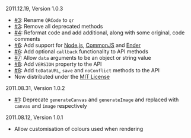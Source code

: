 2011.12.19, Version 1.0.3

* [#3](https://github.com/neocotic/qr.js/issues/3): Rename `QRCode` to `qr`
* [#3](https://github.com/neocotic/qr.js/issues/3): Remove all deprecated methods
* [#4](https://github.com/neocotic/qr.js/issues/4): Reformat code and add additional, along with some original, code comments
* [#6](https://github.com/neocotic/qr.js/issues/6): Add support for [Node.js](http://nodejs.org), [CommonJS](http://commonjs.org) and [Ender](http://ender.no.de)
* [#6](https://github.com/neocotic/qr.js/issues/6): Add optional `callback` functionality to API methods
* [#7](https://github.com/neocotic/qr.js/issues/7): Allow `data` arguments to be an object or string value
* [#8](https://github.com/neocotic/qr.js/issues/8): Add `VERSION` property to the API
* [#8](https://github.com/neocotic/qr.js/issues/8): Add `toDataURL`, `save` and `noConflict` methods to the API
* Now distributed under the [MIT License](http://en.wikipedia.org/wiki/MIT_License)

2011.08.31, Version 1.0.2

* [#1](https://github.com/neocotic/qr.js/issues/1): Deprecate `generateCanvas` and `generateImage` and replaced with `canvas` and `image` respectively

2011.08.12, Version 1.0.1

* Allow customisation of colours used when rendering